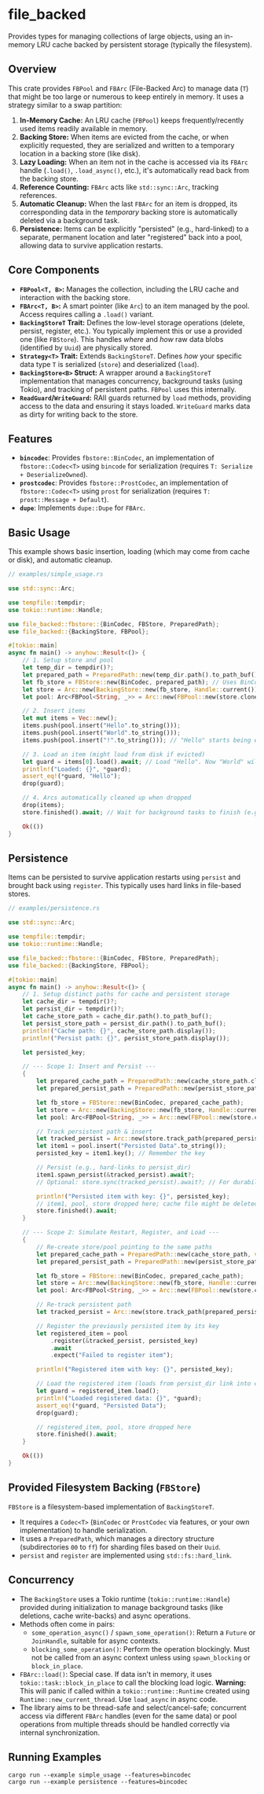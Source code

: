 # file_backed
Provides types for managing collections of large objects, using an in-memory LRU cache backed by persistent storage (typically the filesystem).

## Overview

This crate provides `FBPool` and `FBArc` (File-Backed Arc) to manage data (`T`) that might be too large or numerous to keep entirely in memory. It uses a strategy similar to a swap partition:

1.  **In-Memory Cache:** An LRU cache (`FBPool`) keeps frequently/recently used items readily available in memory.
2.  **Backing Store:** When items are evicted from the cache, or when explicitly requested, they are serialized and written to a temporary location in a backing store (like disk).
3.  **Lazy Loading:** When an item not in the cache is accessed via its `FBArc` handle (`.load()`, `.load_async()`, etc.), it's automatically read back from the backing store.
4.  **Reference Counting:** `FBArc` acts like `std::sync::Arc`, tracking references.
5.  **Automatic Cleanup:** When the last `FBArc` for an item is dropped, its corresponding data in the *temporary* backing store is automatically deleted via a background task.
6.  **Persistence:** Items can be explicitly "persisted" (e.g., hard-linked) to a separate, permanent location and later "registered" back into a pool, allowing data to survive application restarts.

## Core Components

* **`FBPool<T, B>`:** Manages the collection, including the LRU cache and interaction with the backing store.
* **`FBArc<T, B>`:** A smart pointer (like `Arc`) to an item managed by the pool. Access requires calling a `.load()` variant.
* **`BackingStoreT` Trait:** Defines the low-level storage operations (delete, persist, register, etc.). You typically implement this or use a provided one (like `FBStore`). This handles *where* and *how* raw data blobs (identified by `Uuid`) are physically stored.
* **`Strategy<T>` Trait:** Extends `BackingStoreT`. Defines *how* your specific data type `T` is serialized (`store`) and deserialized (`load`).
* **`BackingStore<B>` Struct:** A wrapper around a `BackingStoreT` implementation that manages concurrency, background tasks (using Tokio), and tracking of persistent paths. `FBPool` uses this internally.
* **`ReadGuard`/`WriteGuard`:** RAII guards returned by `load` methods, providing access to the data and ensuring it stays loaded. `WriteGuard` marks data as dirty for writing back to the store.

## Features

* **`bincodec`**: Provides `fbstore::BinCodec`, an implementation of `fbstore::Codec<T>` using `bincode` for serialization (requires `T: Serialize + DeserializeOwned`).
* **`prostcodec`**: Provides `fbstore::ProstCodec`, an implementation of `fbstore::Codec<T>` using `prost` for serialization (requires `T: prost::Message + Default`).
* **`dupe`**: Implements `dupe::Dupe` for `FBArc`.

## Basic Usage

This example shows basic insertion, loading (which may come from cache or disk), and automatic cleanup.

```rust
// examples/simple_usage.rs

use std::sync::Arc;

use tempfile::tempdir;
use tokio::runtime::Handle;

use file_backed::fbstore::{BinCodec, FBStore, PreparedPath};
use file_backed::{BackingStore, FBPool};

#[tokio::main]
async fn main() -> anyhow::Result<()> {
    // 1. Setup store and pool
    let temp_dir = tempdir()?;
    let prepared_path = PreparedPath::new(temp_dir.path().to_path_buf(), vec![]).await;
    let fb_store = FBStore::new(BinCodec, prepared_path); // Uses BinCodec for String
    let store = Arc::new(BackingStore::new(fb_store, Handle::current()));
    let pool: Arc<FBPool<String, _>> = Arc::new(FBPool::new(store.clone(), 2)); // Cache size 2

    // 2. Insert items
    let mut items = Vec::new();
    items.push(pool.insert("Hello".to_string()));
    items.push(pool.insert("World".to_string()));
    items.push(pool.insert("!".to_string())); // "Hello" starts being evicted now

    // 3. Load an item (might load from disk if evicted)
    let guard = items[0].load().await; // Load "Hello". Now "World" will be evicted.
    println!("Loaded: {}", *guard);
    assert_eq!(*guard, "Hello");
    drop(guard);

    // 4. Arcs automatically cleaned up when dropped
    drop(items);
    store.finished().await; // Wait for background tasks to finish (e.g., file deletions)

    Ok(())
}
```

## Persistence

Items can be persisted to survive application restarts using `persist` and brought back using `register`. This typically uses hard links in file-based stores.

```rust
// examples/persistence.rs

use std::sync::Arc;

use tempfile::tempdir;
use tokio::runtime::Handle;

use file_backed::fbstore::{BinCodec, FBStore, PreparedPath};
use file_backed::{BackingStore, FBPool};

#[tokio::main]
async fn main() -> anyhow::Result<()> {
    // 1. Setup distinct paths for cache and persistent storage
    let cache_dir = tempdir()?;
    let persist_dir = tempdir()?;
    let cache_store_path = cache_dir.path().to_path_buf();
    let persist_store_path = persist_dir.path().to_path_buf();
    println!("Cache path: {}", cache_store_path.display());
    println!("Persist path: {}", persist_store_path.display());

    let persisted_key;

    // --- Scope 1: Insert and Persist ---
    {
        let prepared_cache_path = PreparedPath::new(cache_store_path.clone(), vec![]).await;
        let prepared_persist_path = PreparedPath::new(persist_store_path.clone(), vec![]).await;

        let fb_store = FBStore::new(BinCodec, prepared_cache_path);
        let store = Arc::new(BackingStore::new(fb_store, Handle::current()));
        let pool: Arc<FBPool<String, _>> = Arc::new(FBPool::new(store.clone(), 1));

        // Track persistent path & insert
        let tracked_persist = Arc::new(store.track_path(prepared_persist_path).await?);
        let item1 = pool.insert("Persisted Data".to_string());
        persisted_key = item1.key(); // Remember the key

        // Persist (e.g., hard-links to persist_dir)
        item1.spawn_persist(&tracked_persist).await?;
        // Optional: store.sync(tracked_persist).await?; // For durability

        println!("Persisted item with key: {}", persisted_key);
        // item1, pool, store dropped here; cache file might be deleted later
        store.finished().await;
    }

    // --- Scope 2: Simulate Restart, Register, and Load ---
    {
        // Re-create store/pool pointing to the same paths
        let prepared_cache_path = PreparedPath::new(cache_store_path, vec![]).await;
        let prepared_persist_path = PreparedPath::new(persist_store_path, vec![]).await; // Must exist

        let fb_store = FBStore::new(BinCodec, prepared_cache_path);
        let store = Arc::new(BackingStore::new(fb_store, Handle::current()));
        let pool: Arc<FBPool<String, _>> = Arc::new(FBPool::new(store.clone(), 1));

        // Re-track persistent path
        let tracked_persist = Arc::new(store.track_path(prepared_persist_path).await?);

        // Register the previously persisted item by its key
        let registered_item = pool
            .register(&tracked_persist, persisted_key)
            .await
            .expect("Failed to register item");

        println!("Registered item with key: {}", persisted_key);

        // Load the registered item (loads from persist_dir link into cache_dir)
        let guard = registered_item.load();
        println!("Loaded registered data: {}", *guard);
        assert_eq!(*guard, "Persisted Data");
        drop(guard);

        // registered_item, pool, store dropped here
        store.finished().await;
    }

    Ok(())
}
```

## Provided Filesystem Backing (`FBStore`)

`FBStore` is a filesystem-based implementation of `BackingStoreT`.

* It requires a `Codec<T>` (`BinCodec` or `ProstCodec` via features, or your own implementation) to handle serialization.
* It uses a `PreparedPath`, which manages a directory structure (subdirectories `00` to `ff`) for sharding files based on their `Uuid`.
* `persist` and `register` are implemented using `std::fs::hard_link`.

## Concurrency

* The `BackingStore` uses a Tokio runtime (`tokio::runtime::Handle`) provided during initialization to manage background tasks (like deletions, cache write-backs) and async operations.
* Methods often come in pairs:
    * `some_operation_async()` / `spawn_some_operation()`: Return a `Future` or `JoinHandle`, suitable for async contexts.
    * `blocking_some_operation()`: Perform the operation blockingly. Must not be called from an async context unless using `spawn_blocking` or `block_in_place`.
* `FBArc::load()`: Special case. If data isn't in memory, it uses `tokio::task::block_in_place` to call the blocking load logic. **Warning:** This will panic if called within a `tokio::runtime::Runtime` created using `Runtime::new_current_thread`. Use `load_async` in async code.
* The library aims to be thread-safe and select/cancel-safe; concurrent access via different `FBArc` handles (even for the same data) or pool operations from multiple threads should be handled correctly via internal synchronization.

## Running Examples

```
cargo run --example simple_usage --features=bincodec
cargo run --example persistence --features=bincodec
```
